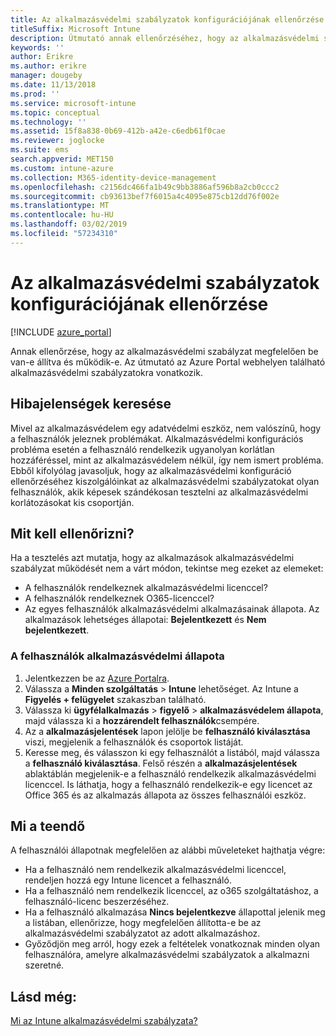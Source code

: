 ```yaml
---
title: Az alkalmazásvédelmi szabályzatok konfigurációjának ellenőrzése
titleSuffix: Microsoft Intune
description: Útmutató annak ellenőrzéséhez, hogy az alkalmazásvédelmi szabályzat be van-e állítva és megfelelően működik-e.
keywords: ''
author: Erikre
ms.author: erikre
manager: dougeby
ms.date: 11/13/2018
ms.prod: ''
ms.service: microsoft-intune
ms.topic: conceptual
ms.technology: ''
ms.assetid: 15f8a838-0b69-412b-a42e-c6edb61f0cae
ms.reviewer: joglocke
ms.suite: ems
search.appverid: MET150
ms.custom: intune-azure
ms.collection: M365-identity-device-management
ms.openlocfilehash: c2156dc466fa1b49c9bb3886af596b8a2cb0ccc2
ms.sourcegitcommit: cb93613bef7f6015a4c4095e875cb12dd76f002e
ms.translationtype: MT
ms.contentlocale: hu-HU
ms.lasthandoff: 03/02/2019
ms.locfileid: "57234310"
---
```

# <a name="how-to-validate-your-app-protection-policy-setup"></a>Az alkalmazásvédelmi szabályzatok konfigurációjának ellenőrzése

[!INCLUDE [azure_portal](./includes/azure_portal.md)]

Annak ellenőrzése, hogy az alkalmazásvédelmi szabályzat megfelelően be van-e állítva és működik-e. Az útmutató az Azure Portal webhelyen található alkalmazásvédelmi szabályzatokra vonatkozik.

## <a name="checking-for-symptoms"></a>Hibajelenségek keresése
Mivel az alkalmazásvédelem egy adatvédelmi eszköz, nem valószínű, hogy a felhasználók jeleznek problémákat. Alkalmazásvédelmi konfigurációs probléma esetén a felhasználó rendelkezik ugyanolyan korlátlan hozzáféréssel, mint az alkalmazásvédelem nélkül, így nem ismert probléma. Ebből kifolyólag javasoljuk, hogy az alkalmazásvédelmi konfiguráció ellenőrzéséhez kiszolgálóinkat az alkalmazásvédelmi szabályzatokat olyan felhasználók, akik képesek szándékosan tesztelni az alkalmazásvédelmi korlátozásokat kis csoportján.


## <a name="what-to-check"></a>Mit kell ellenőrizni?

Ha a tesztelés azt mutatja, hogy az alkalmazások alkalmazásvédelmi szabályzat működését nem a várt módon, tekintse meg ezeket az elemeket:

- A felhasználók rendelkeznek alkalmazásvédelmi licenccel?
- A felhasználók rendelkeznek O365-licenccel?
- Az egyes felhasználók alkalmazásvédelmi alkalmazásainak állapota. Az alkalmazások lehetséges állapotai: **Bejelentkezett** és **Nem bejelentkezett**.

### <a name="user-app-protection-status"></a>A felhasználók alkalmazásvédelmi állapota
1. Jelentkezzen be az [Azure Portalra](https://portal.azure.com).
2. Válassza a **Minden szolgáltatás** > **Intune** lehetőséget. Az Intune a **Figyelés + felügyelet** szakaszban található.
3. Válassza ki **ügyfélalkalmazás** > **figyelő** >  **alkalmazásvédelem állapota**, majd válassza ki a **hozzárendelt felhasználók**csempére. 
4. Az a **alkalmazásjelentések** lapon jelölje be **felhasználó kiválasztása** viszi, megjelenik a felhasználók és csoportok listáját. 
5. Keresse meg, és válasszon ki egy felhasználót a listából, majd válassza a **felhasználó kiválasztása**. Felső részén a **alkalmazásjelentések** ablaktáblán megjelenik-e a felhasználó rendelkezik alkalmazásvédelmi licenccel. Is láthatja, hogy a felhasználó rendelkezik-e egy licencet az Office 365 és az alkalmazás állapota az összes felhasználói eszköz.



## <a name="what-to-do"></a>Mi a teendő
A felhasználói állapotnak megfelelően az alábbi műveleteket hajthatja végre:

- Ha a felhasználó nem rendelkezik alkalmazásvédelmi licenccel, rendeljen hozzá egy Intune licencet a felhasználó.
- Ha a felhasználó nem rendelkezik licenccel, az o365 szolgáltatáshoz, a felhasználó-licenc beszerzéséhez.
- Ha a felhasználó alkalmazása **Nincs bejelentkezve** állapottal jelenik meg a listában, ellenőrizze, hogy megfelelően állította-e be az alkalmazásvédelmi szabályzatot az adott alkalmazáshoz.
- Győződjön meg arról, hogy ezek a feltételek vonatkoznak minden olyan felhasználóra, amelyre alkalmazásvédelmi szabályzatok a alkalmazni szeretné.

## <a name="see-also"></a>Lásd még:

[Mi az Intune alkalmazásvédelmi szabályzata?](app-protection-policies.md)
